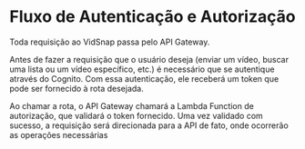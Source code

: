 # Fluxo de Autenticação e Autorização

Toda requisição ao VidSnap passa pelo API Gateway. 

Antes de fazer a requisição que o usuário deseja (enviar um vídeo, buscar uma lista ou um vídeo específico, etc.) é necessário que se autentique através do Cognito. Com essa autenticação, ele receberá um token que pode ser fornecido à rota desejada.

Ao chamar a rota, o API Gateway chamará a Lambda Function de autorização, que validará o token fornecido. Uma vez validado com sucesso, a requisição será direcionada para a API de fato, onde ocorrerão as operações necessárias
